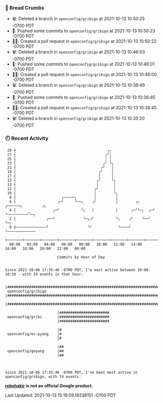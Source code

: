 ### 🍞 Bread Crumbs

 * 🗑: Deleted a branch in `openconfig/gribigo` at 2021-10-13 10:50:25 -0700 PDT
 * 🚢: Pushed some commits to `openconfig/gribigo` at 2021-10-13 10:50:23 -0700 PDT
 * ✍🏼: Created a pull request in `openconfig/gribigo` at 2021-10-13 10:50:22 -0700 PDT
 * 🗑: Deleted a branch in `openconfig/gribigo` at 2021-10-13 10:46:03 -0700 PDT
 * 🚢: Pushed some commits to `openconfig/gribigo` at 2021-10-13 10:46:01 -0700 PDT
 * ✍🏼: Created a pull request in `openconfig/gribigo` at 2021-10-13 10:46:00 -0700 PDT
 * 🗑: Deleted a branch in `openconfig/gribigo` at 2021-10-13 10:38:49 -0700 PDT
 * 🚢: Pushed some commits to `openconfig/gribigo` at 2021-10-13 10:38:45 -0700 PDT
 * ✍🏼: Created a pull request in `openconfig/gribigo` at 2021-10-13 10:38:45 -0700 PDT
 * 🗑: Deleted a branch in `openconfig/gribigo` at 2021-10-13 10:35:20 -0700 PDT

### 🕘 Recent Activity
```
 29 ┼                                          ╭╮
 27 ┤                                         ╭╯│
 25 ┤                                         │ │
 23 ┤                                        ╭╯ ╰╮
 21 ┤                                       ╭╯   │
 19 ┤                                      ╭╯    │
 17 ┤                                      │     │
 15 ┤                                     ╭╯     ╰╮
 13 ┤                                     │       │
 12 ┤                                    ╭╯       │
 10 ┤                                    │        ╰╮
  8 ┤                     ╭─────╮        │         │
  6 ┤                   ╭─╯     ╰──╮    ╭╯         │        ╭╮      ╭──────╮         ╭╮
  4 ┤                 ╭─╯          ╰╮   │          │      ╭─╯╰─╮  ╭─╯      ╰─────────╯╰─╮
  2 ┤              ╭──╯             ╰─╮╭╯          ╰╮    ╭╯    ╰──╯                     ╰─╮
  0 ┼──────────────╯                  ╰╯            ╰────╯                                ╰─────────────
    +───────+───────+───────+───────+───────+───────+───────+───────+───────+───────+───────+───────+────
  00:00   02:00   04:00   06:00   08:00   10:00   12:00   14:00   16:00   18:00   20:00   22:00   00:00   

						Commits by Hour of Day


Since 2021-10-06 17:35:40 -0700 PDT, I'm most active between 10:00-10:59 - with 29 events in that hour.

```



```
                        |##########################################################################
 openconfig/gribigo     |##########################################################################
                        |##########################################################################

                        |#######################
 openconfig/gribi       |#######################
                        |#######################

                        |#
 openconfig/oc-pyang    |#
                        |#

                        |##
 openconfig/goyang      |##
                        |##



Since 2021-10-06 17:35:40 -0700 PDT, I've been most active in openconfig/gribigo, with 74 events.

```
**[robshakir](mailto:robjs@google.com) is not an official Google product.**  


Last Updated: 2021-10-13 15:19:59.18338151 -0700 PDT
